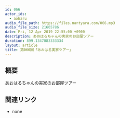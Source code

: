 ```yaml
---
id: 066
actor_ids:
  - aoharu
audio_file_path: https://files.nantyara.com/066.mp3
audio_file_size: 21665786
date: Fri, 12 Apr 2019 22:55:00 +0900
description: あおはるちゃんの実家のお部屋ツアー
duration: 899.1347083333334
layout: article
title: 第066回「あおはる実家ツアー」
---
```

## 概要

あおはるちゃんの実家のお部屋ツアー

## 関連リンク

* none
